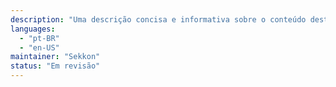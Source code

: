 ```yaml
---
description: "Uma descrição concisa e informativa sobre o conteúdo deste repositório de legendas. Por exemplo: Legendas em Português (BR) para todas as temporadas e OVAs do anime X."
languages:
  - "pt-BR"
  - "en-US"
maintainer: "Sekkon"
status: "Em revisão"
---
```

